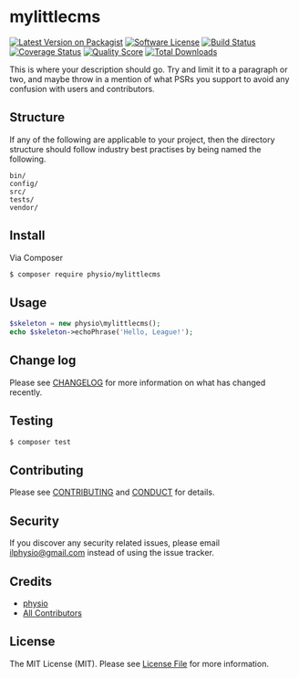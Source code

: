 # mylittlecms

[![Latest Version on Packagist][ico-version]][link-packagist]
[![Software License][ico-license]](LICENSE.md)
[![Build Status][ico-travis]][link-travis]
[![Coverage Status][ico-scrutinizer]][link-scrutinizer]
[![Quality Score][ico-code-quality]][link-code-quality]
[![Total Downloads][ico-downloads]][link-downloads]


This is where your description should go. Try and limit it to a paragraph or two, and maybe throw in a mention of what
PSRs you support to avoid any confusion with users and contributors.

## Structure

If any of the following are applicable to your project, then the directory structure should follow industry best practises by being named the following.

```
bin/        
config/
src/
tests/
vendor/
```


## Install

Via Composer

``` bash
$ composer require physio/mylittlecms
```

## Usage

``` php
$skeleton = new physio\mylittlecms();
echo $skeleton->echoPhrase('Hello, League!');
```

## Change log

Please see [CHANGELOG](CHANGELOG.md) for more information on what has changed recently.

## Testing

``` bash
$ composer test
```

## Contributing

Please see [CONTRIBUTING](CONTRIBUTING.md) and [CONDUCT](CONDUCT.md) for details.

## Security

If you discover any security related issues, please email ilphysio@gmail.com instead of using the issue tracker.

## Credits

- [physio][link-author]
- [All Contributors][link-contributors]

## License

The MIT License (MIT). Please see [License File](LICENSE.md) for more information.

[ico-version]: https://img.shields.io/packagist/v/physio/mylittlecms.svg?style=flat-square
[ico-license]: https://img.shields.io/badge/license-MIT-brightgreen.svg?style=flat-square
[ico-travis]: https://img.shields.io/travis/physio/mylittlecms/master.svg?style=flat-square
[ico-scrutinizer]: https://img.shields.io/scrutinizer/coverage/g/physio/mylittlecms.svg?style=flat-square
[ico-code-quality]: https://img.shields.io/scrutinizer/g/physio/mylittlecms.svg?style=flat-square
[ico-downloads]: https://img.shields.io/packagist/dt/physio/mylittlecms.svg?style=flat-square

[link-packagist]: https://packagist.org/packages/physio/mylittlecms
[link-travis]: https://travis-ci.org/physio/mylittlecms
[link-scrutinizer]: https://scrutinizer-ci.com/g/physio/mylittlecms/code-structure
[link-code-quality]: https://scrutinizer-ci.com/g/physio/mylittlecms
[link-downloads]: https://packagist.org/packages/physio/mylittlecms
[link-author]: https://github.com/physio
[link-contributors]: ../../contributors
